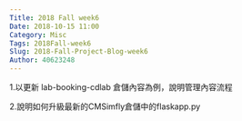 ```yaml
---
Title: 2018 Fall week6
Date: 2018-10-15 11:00
Category: Misc
Tags: 2018Fall-week6
Slug: 2018-Fall-Project-Blog-week6
Author: 40623248
---
```




<!-- PELICAN_END_SUMMARY -->

1.以更新 lab-booking-cdlab 倉儲內容為例，說明管理內容流程

2.說明如何升級最新的CMSimfly倉儲中的flaskapp.py